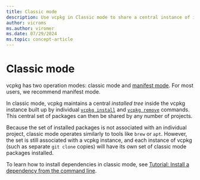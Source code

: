 ```yaml
---
title: Classic mode
description: Use vcpkg in Classic mode to share a central instance of installed libraries.
author: vicroms
ms.author: viromer
ms.date: 07/29/2024
ms.topic: concept-article
---
```


# Classic mode

vcpkg has two operation modes: classic mode and
[manifest mode](manifest-mode.md). For most users, we recommend manifest mode.

In classic mode, vcpkg maintains a central *installed tree* inside the vcpkg
instance built up by individual [`vcpkg install`](../commands/install.md) and
[`vcpkg remove`](../commands/remove.md) commands. This central set of packages
can then be shared by any number of projects.

Because the set of installed packages is not associated with an individual
project, classic mode operates similarly to tools like `brew` or `apt`. However,
the set is still associated with a vcpkg instance, and each instance of vcpkg
(such as separate `git clone` copies) will have its own set of classic mode
packages installed.

To learn how to install dependencies in classic mode, see [Tutorial: Install a dependency from the command line](../consume/classic-mode.md).
